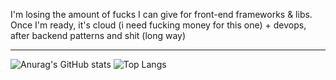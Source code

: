 I'm losing the amount of fucks I can give for front-end frameworks & libs. Once I'm ready, it's cloud (i need fucking money for this one) + devops, after backend patterns and shit (long way)

---

<!--START_SECTION:waka-->
<!--END_SECTION:waka-->

![Anurag's GitHub stats](https://github-readme-stats.vercel.app/api?username=cheonglol&show_icons=true&hide_border=true&theme=material-palenight&rank_icon=github)
![Top Langs](https://github-readme-stats.vercel.app/api/top-langs/?username=cheonglol&show_icons=true&hide_border=true&theme=material-palenight&layout=donut)
